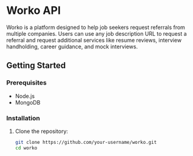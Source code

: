 # Worko API

Worko is a platform designed to help job seekers request referrals from multiple companies. Users can use any job description URL to request a referral and request additional services like resume reviews, interview handholding, career guidance, and mock interviews.

## Getting Started

### Prerequisites

- Node.js
- MongoDB

### Installation

1. Clone the repository:
   ```bash
   git clone https://github.com/your-username/worko.git
   cd worko
